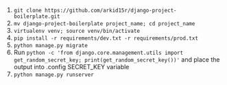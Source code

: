 1. `git clone https://github.com/arkid15r/django-project-boilerplate.git`
2. `mv django-project-boilerplate project_name; cd project_name`
3. `virtualenv venv; source venv/bin/activate`
4. `pip install -r requirements/dev.txt -r requirements/prod.txt`
5. `python manage.py migrate`
6. Run `python -c 'from django.core.management.utils import get_random_secret_key; print(get_random_secret_key())'` and place the output into .config SECRET_KEY variable
7. `python manage.py runserver`
